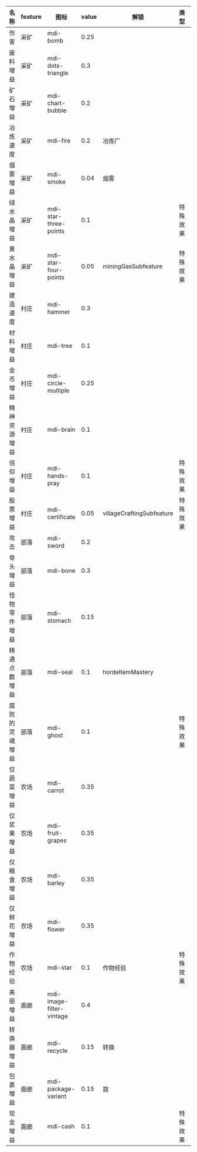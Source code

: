 | 名称  | feature | 图标  | value | 解锁  | 类型  | unique |
| --- | ------- | --- | ----- | --- | --- | ------ |
| 伤害 | 采矿 | mdi-bomb | 0.25 |  |  |  |
| 废料增益 | 采矿 | mdi-dots-triangle | 0.3 |  |  |  |
| 矿石增益 | 采矿 | mdi-chart-bubble | 0.2 |  |  |  |
| 冶炼速度 | 采矿 | mdi-fire | 0.2 | 冶炼厂 |  |  |
| 烟雾增益 | 采矿 | mdi-smoke | 0.04 | 烟雾 |  |  |
| 绿水晶增益 | 采矿 | mdi-star-three-points | 0.1 |  | 特殊效果 | true |
| 黄水晶增益 | 采矿 | mdi-star-four-points | 0.05 | miningGasSubfeature | 特殊效果 | true |
| 建造速度 | 村庄 | mdi-hammer | 0.3 |  |  |  |
| 材料增益 | 村庄 | mdi-tree | 0.1 |  |  |  |
| 金币增益 | 村庄 | mdi-circle-multiple | 0.25 |  |  |  |
| 精神资源增益 | 村庄 | mdi-brain | 0.1 |  |  |  |
| 信仰增益 | 村庄 | mdi-hands-pray | 0.1 |  | 特殊效果 | true |
| 股票增益 | 村庄 | mdi-certificate | 0.05 | villageCraftingSubfeature | 特殊效果 | true |
| 攻击 | 部落 | mdi-sword | 0.2 |  |  |  |
| 骨头增益 | 部落 | mdi-bone | 0.3 |  |  |  |
| 怪物零件增益 | 部落 | mdi-stomach | 0.15 |  |  |  |
| 精通点数增益 | 部落 | mdi-seal | 0.1 | hordeItemMastery |  |  |
| 腐败的灵魂增益 | 部落 | mdi-ghost | 0.1 |  | 特殊效果 | true |
| 仅蔬菜增益 | 农场 | mdi-carrot | 0.35 |  |  |  |
| 仅浆果增益 | 农场 | mdi-fruit-grapes | 0.35 |  |  |  |
| 仅粮食增益 | 农场 | mdi-barley | 0.35 |  |  |  |
| 仅鲜花增益 | 农场 | mdi-flower | 0.35 |  |  |  |
| 作物经验 | 农场 | mdi-star | 0.1 | 作物经验 | 特殊效果 | true |
| 美丽增益 | 画廊 | mdi-image-filter-vintage | 0.4 |  |  |  |
| 转换器增益 | 画廊 | mdi-recycle | 0.15 | 转换 |  |  |
| 包裹增益 | 画廊 | mdi-package-variant | 0.15 | 鼓 |  |  |
| 现金增益 | 画廊 | mdi-cash | 0.1 |  | 特殊效果 | true |
